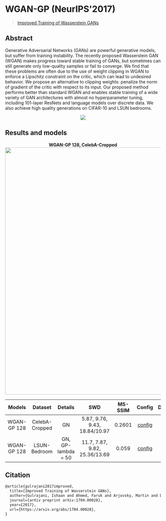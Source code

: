 # WGAN-GP (NeurIPS'2017)

> [Improved Training of Wasserstein GANs](https://arxiv.org/abs/1704.00028)

<!-- [ALGORITHM] -->

## Abstract

<!-- [ABSTRACT] -->

Generative Adversarial Networks (GANs) are powerful generative models, but suffer from training instability. The recently proposed Wasserstein GAN (WGAN) makes progress toward stable training of GANs, but sometimes can still generate only low-quality samples or fail to converge. We find that these problems are often due to the use of weight clipping in WGAN to enforce a Lipschitz constraint on the critic, which can lead to undesired behavior. We propose an alternative to clipping weights: penalize the norm of gradient of the critic with respect to its input. Our proposed method performs better than standard WGAN and enables stable training of a wide variety of GAN architectures with almost no hyperparameter tuning, including 101-layer ResNets and language models over discrete data. We also achieve high quality generations on CIFAR-10 and LSUN bedrooms.

<!-- [IMAGE] -->

<div align=center>
<img src="https://user-images.githubusercontent.com/28132635/143154792-de359728-101b-4ad1-90c0-ef3c1572d184.png"/>
</div>

## Results and models

<div align="center">
  <b> WGAN-GP 128, CelebA-Cropped</b>
  <br/>
  <img src="https://user-images.githubusercontent.com/12726765/113997469-c00e3f00-988a-11eb-81dc-19b05698b74b.png" width="800"/>
</div>

|   Models    |    Dataset     |      Details       |              SWD              | MS-SSIM |                           Config                            |                            Download                            |
| :---------: | :------------: | :----------------: | :---------------------------: | :-----: | :---------------------------------------------------------: | :------------------------------------------------------------: |
| WGAN-GP 128 | CelebA-Cropped |         GN         | 5.87, 9.76, 9.43, 18.84/10.97 | 0.2601  | [config](https://github.com/open-mmlab/mmediting/tree/master/configs/wgan-gp/wgangp_GN_1xb64-160kiters_celeba-cropped-128x128.py) | [model](https://download.openmmlab.com/mmgen/wgangp/wgangp_GN_celeba-cropped_128_b64x1_160k_20210408_170611-f8a99336.pth) |
| WGAN-GP 128 |  LSUN-Bedroom  | GN, GP-lambda = 50 | 11.7, 7.87, 9.82, 25.36/13.69 |  0.059  | [config](https://github.com/open-mmlab/mmediting/tree/master/configs/wgan-gp/wgangp_GN-GP-50_1xb64-160kiters_lsun-bedroom-128x128.py) | [model](https://download.openmmlab.com/mmgen/wgangp/wgangp_GN_GP-50_lsun-bedroom_128_b64x1_130k_20210408_170509-56f2a37c.pth) |

## Citation

```latex
@article{gulrajani2017improved,
  title={Improved Training of Wasserstein GANs},
  author={Gulrajani, Ishaan and Ahmed, Faruk and Arjovsky, Martin and Dumoulin, Vincent and Courville, Aaron},
  journal={arXiv preprint arXiv:1704.00028},
  year={2017},
  url={https://arxiv.org/abs/1704.00028},
}
```
